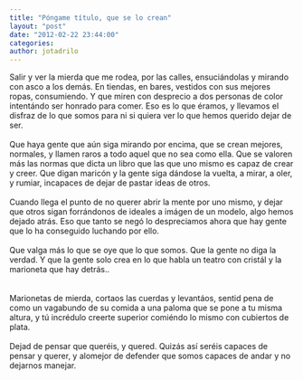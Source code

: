 ```yaml
---
title: "Póngame título, que se lo crean"
layout: "post"
date: "2012-02-22 23:44:00"
categories: 
author: jotadrilo
---
```


<div class="css-full-post-content js-full-post-content">
Salir y ver la mierda que me rodea, por las calles, ensuciándolas y mirando con asco a los demás. En tiendas, en bares, vestidos con sus mejores ropas, consumiendo. Y que miren con desprecio a dos personas de color intentándo ser honrado para comer. Eso es lo que éramos, y llevamos el disfraz de lo que somos para ni si quiera ver lo que hemos querido dejar de ser.<br /><br />Que haya gente que aún siga mirando por encima, que se crean mejores, normales, y llamen raros a todo aquel que no sea como ella. Que se valoren más las normas que dicta un libro que las que uno mismo es capaz de crear y creer. Que digan maricón y la gente siga dándose la vuelta, a mirar, a oler, y rumiar, incapaces de dejar de pastar ideas de otros.<br /><br />Cuando llega el punto de no querer abrir la mente por uno mismo, y dejar que otros sigan forrándonos de ideales a imágen de un modelo, algo hemos dejado atrás. Eso que tanto se negó lo despreciamos ahora que hay gente que lo ha conseguido luchando por ello.<br /><br />Que valga más lo que se oye que lo que somos. Que la gente no diga la verdad. Y que la gente solo crea en lo que habla un teatro con cristál y la marioneta que hay detrás..<br /><br /><br />Marionetas de mierda, cortaos las cuerdas y levantáos, sentid pena de como un vagabundo de su comida a una paloma que se pone a tu misma altura, y tú incrédulo creerte superior comiéndo lo mismo con cubiertos de plata.<br /><br />Dejad de pensar que queréis, y quered. Quizás así seréis capaces de pensar y querer, y alomejor de defender que somos capaces de andar y no dejarnos manejar.
</div>
